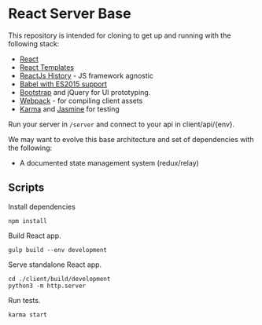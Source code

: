 # React Server Base

This repository is intended for cloning to get up and running with the following stack:
- [React](https://facebook.github.io/react/)
- [React Templates](http://wix.github.io/react-templates/)
- [ReactJs History](https://github.com/mjackson/history) - JS framework agnostic
- [Babel with ES2015 support](https://babeljs.io/docs/learn-es2015/)
- [Bootstrap](http://getbootstrap.com/) and jQuery for UI prototyping.
- [Webpack](https://webpack.github.io/) - for compiling client assets
- [Karma](https://karma-runner.github.io/0.13/index.html) and [Jasmine](http://jasmine.github.io/) for testing

Run your server in `/server` and connect to your api in client/api/{env}.

We may want to evolve this base architecture and set of dependencies with the following:
- A documented state management system (redux/relay)

## Scripts

Install dependencies
```
npm install
```

Build React app.
```
gulp build --env development
```

Serve standalone React app.
```
cd ./client/build/development
python3 -m http.server
```

Run tests.
```
karma start
```


